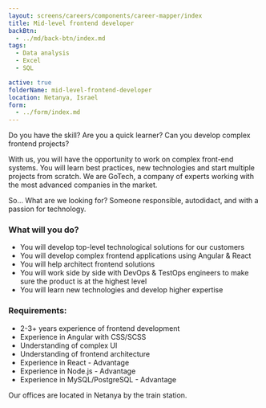 ```yaml
---
layout: screens/careers/components/career-mapper/index
title: Mid-level frontend developer
backBtn:
  - ../md/back-btn/index.md
tags:
  - Data analysis
  - Excel
  - SQL

active: true
folderName: mid-level-frontend-developer
location: Netanya, Israel
form:
  - ../form/index.md
---
```


Do you have the skill?
Are you a quick learner?
Can you develop complex frontend projects?

With us, you will have the opportunity to work on complex front-end systems.
You will learn best practices, new technologies and start multiple projects from scratch.
We are GoTech, a company of experts working with the most advanced companies in the market.

So… What are we looking for?
Someone responsible, autodidact, and with a passion for technology.

### What will you do?

- You will develop top-level technological solutions for our customers
- You will develop complex frontend applications using Angular & React
- You will help architect frontend solutions
- You will work side by side with DevOps & TestOps engineers to make sure the product is at the highest level
- You will learn new technologies and develop higher expertise

### Requirements:

- 2-3+ years experience of frontend development
- Experience in Angular with CSS/SCSS
- Understanding of complex UI
- Understanding of frontend architecture
- Experience in React - Advantage
- Experience in Node.js - Advantage
- Experience in MySQL/PostgreSQL - Advantage

Our offices are located in Netanya by the train station.
